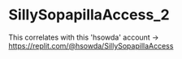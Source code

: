 # SillySopapillaAccess_2

This correlates with this 'hsowda' account   →   https://replit.com/@hsowda/SillySopapillaAccess
